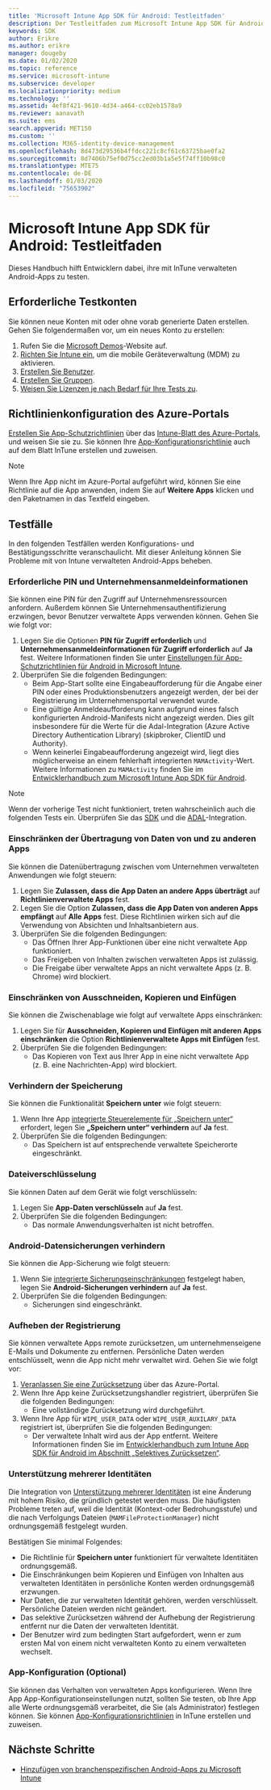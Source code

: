 ```yaml
---
title: 'Microsoft Intune App SDK für Android: Testleitfaden'
description: Der Testleitfaden zum Microsoft Intune App SDK für Android unterstützt Sie beim Testen Ihrer mit Intune verwalteten Android-App.
keywords: SDK
author: Erikre
ms.author: erikre
manager: dougeby
ms.date: 01/02/2020
ms.topic: reference
ms.service: microsoft-intune
ms.subservice: developer
ms.localizationpriority: medium
ms.technology: ''
ms.assetid: 4ef8f421-9610-4d34-a464-cc02eb1578a9
ms.reviewer: aanavath
ms.suite: ems
search.appverid: MET150
ms.custom: ''
ms.collection: M365-identity-device-management
ms.openlocfilehash: 8d473d29536b4ffdcc221c8cf61c63725bae0fa2
ms.sourcegitcommit: 8d7406b75ef0d75cc2ed03b1a5e5f74ff10b98c0
ms.translationtype: MTE75
ms.contentlocale: de-DE
ms.lasthandoff: 01/03/2020
ms.locfileid: "75653902"
---
```

# <a name="microsoft-intune-app-sdk-for-android-testing-guide"></a>Microsoft Intune App SDK für Android: Testleitfaden

Dieses Handbuch hilft Entwicklern dabei, ihre mit InTune verwalteten Android-Apps zu testen.  

## <a name="prerequisite-test-accounts"></a>Erforderliche Testkonten
Sie können neue Konten mit oder ohne vorab generierte Daten erstellen. Gehen Sie folgendermaßen vor, um ein neues Konto zu erstellen:
1. Rufen Sie die [Microsoft Demos](https://demos.microsoft.com/environments/create/tenant)-Website auf. 
2. [Richten Sie Intune ein](../fundamentals/setup-steps.md), um die mobile Geräteverwaltung (MDM) zu aktivieren.
3. [Erstellen Sie Benutzer](../fundamentals/users-add.md).
4. [Erstellen Sie Gruppen](../fundamentals/groups-add.md).
5. [Weisen Sie Lizenzen je nach Bedarf für Ihre Tests zu](../fundamentals/licenses-assign.md).


## <a name="azure-portal-policy-configuration"></a>Richtlinienkonfiguration des Azure-Portals
[Erstellen Sie App-Schutzrichtlinien](../apps/app-protection-policies.md) über das [Intune-Blatt des Azure-Portals](https://portal.azure.com/?feature.customportal=false#blade/Microsoft_Intune_Apps/MainMenu/14/selectedMenuItem/Overview), und weisen Sie sie zu. Sie können Ihre [App-Konfigurationsrichtlinie](../apps/app-configuration-policies-overview.md) auch auf dem Blatt InTune erstellen und zuweisen.

> [!NOTE]
> Wenn Ihre App nicht im Azure-Portal aufgeführt wird, können Sie eine Richtlinie auf die App anwenden, indem Sie auf **Weitere Apps** klicken und den Paketnamen in das Textfeld eingeben.

## <a name="test-cases"></a>Testfälle

In den folgenden Testfällen werden Konfigurations- und Bestätigungsschritte veranschaulicht. Mit dieser Anleitung können Sie Probleme mit von Intune verwalteten Android-Apps beheben.

### <a name="required-pin-and-corporate-credentials"></a>Erforderliche PIN und Unternehmensanmeldeinformationen

Sie können eine PIN für den Zugriff auf Unternehmensressourcen anfordern. Außerdem können Sie Unternehmensauthentifizierung erzwingen, bevor Benutzer verwaltete Apps verwenden können. Gehen Sie wie folgt vor:

1. Legen Sie die Optionen **PIN für Zugriff erforderlich** und **Unternehmensanmeldeinformationen für Zugriff erforderlich** auf **Ja** fest. Weitere Informationen finden Sie unter [Einstellungen für App-Schutzrichtlinien für Android in Microsoft Intune](../apps/app-protection-policy-settings-android.md#access-requirements).
2. Überprüfen Sie die folgenden Bedingungen:
    - Beim App-Start sollte eine Eingabeaufforderung für die Angabe einer PIN oder eines Produktionsbenutzers angezeigt werden, der bei der Registrierung im Unternehmensportal verwendet wurde.
    - Eine gültige Anmeldeaufforderung kann aufgrund eines falsch konfigurierten Android-Manifests nicht angezeigt werden. Dies gilt insbesondere für die Werte für die Adal-Integration (Azure Active Directory Authentication Library) (skipbroker, ClientID und Authority).
    - Wenn keinerlei Eingabeaufforderung angezeigt wird, liegt dies möglicherweise an einem fehlerhaft integrierten `MAMActivity`-Wert. Weitere Informationen zu `MAMActivity` finden Sie im [Entwicklerhandbuch zum Microsoft Intune App SDK für Android](app-sdk-android.md).

> [!NOTE] 
> Wenn der vorherige Test nicht funktioniert, treten wahrscheinlich auch die folgenden Tests ein. Überprüfen Sie das [SDK](app-sdk-android.md##sdk-integration) und die [ADAL](app-sdk-android.md#configure-azure-active-directory-authentication-library-adal)-Integration.

### <a name="restrict-transferring-and-receiving-data-with-other-apps"></a>Einschränken der Übertragung von Daten von und zu anderen Apps
Sie können die Datenübertragung zwischen vom Unternehmen verwalteten Anwendungen wie folgt steuern:

1. Legen Sie **Zulassen, dass die App Daten an andere Apps überträgt** auf **Richtlinienverwaltete Apps** fest.
2. Legen Sie die Option **Zulassen, dass die App Daten von anderen Apps empfängt** auf **Alle Apps** fest. Diese Richtlinien wirken sich auf die Verwendung von Absichten und Inhaltsanbietern aus.
3. Überprüfen Sie die folgenden Bedingungen:
    - Das Öffnen Ihrer App-Funktionen über eine nicht verwaltete App funktioniert.
    - Das Freigeben von Inhalten zwischen verwalteten Apps ist zulässig.
    - Die Freigabe über verwaltete Apps an nicht verwaltete Apps (z. B. Chrome) wird blockiert.

### <a name="restrict-cut-copy-and-paste"></a>Einschränken von Ausschneiden, Kopieren und Einfügen
Sie können die Zwischenablage wie folgt auf verwaltete Apps einschränken:

1. Legen Sie für **Ausschneiden, Kopieren und Einfügen mit anderen Apps einschränken** die Option **Richtlinienverwaltete Apps mit Einfügen** fest.
2. Überprüfen Sie die folgenden Bedingungen:
    - Das Kopieren von Text aus Ihrer App in eine nicht verwaltete App (z. B. eine Nachrichten-App) wird blockiert.

### <a name="prevent-save"></a>Verhindern der Speicherung
Sie können die Funktionalität **Speichern unter** wie folgt steuern:

1. Wenn Ihre App [integrierte Steuerelemente für „Speichern unter“](app-sdk-android.md#example-determine-if-saving-to-device-or-cloud-storage-is-permitted) erfordert, legen Sie **„Speichern unter“ verhindern** auf **Ja** fest.
2. Überprüfen Sie die folgenden Bedingungen:
    - Das Speichern ist auf entsprechende verwaltete Speicherorte eingeschränkt.

### <a name="file-encryption"></a>Dateiverschlüsselung
Sie können Daten auf dem Gerät wie folgt verschlüsseln:

1. Legen Sie **App-Daten verschlüsseln** auf **Ja** fest.
2. Überprüfen Sie die folgenden Bedingungen:
    - Das normale Anwendungsverhalten ist nicht betroffen.

### <a name="prevent-android-backups"></a>Android-Datensicherungen verhindern
Sie können die App-Sicherung wie folgt steuern:

1. Wenn Sie [integrierte Sicherungseinschränkungen](app-sdk-android.md#protecting-backup-data) festgelegt haben, legen Sie **Android-Sicherungen verhindern** auf **Ja** fest.
2. Überprüfen Sie die folgenden Bedingungen:
    - Sicherungen sind eingeschränkt.

### <a name="unenrollment"></a>Aufheben der Registrierung
Sie können verwaltete Apps remote zurücksetzen, um unternehmenseigene E-Mails und Dokumente zu entfernen. Persönliche Daten werden entschlüsselt, wenn die App nicht mehr verwaltet wird. Gehen Sie wie folgt vor:

1. [Veranlassen Sie eine Zurücksetzung](../apps/apps-selective-wipe.md) über das Azure-Portal.
2. Wenn Ihre App keine Zurücksetzungshandler registriert, überprüfen Sie die folgenden Bedingungen:
    - Eine vollständige Zurücksetzung wird durchgeführt.
3. Wenn Ihre App für `WIPE_USER_DATA` oder `WIPE_USER_AUXILARY_DATA` registriert ist, überprüfen Sie die folgenden Bedingungen:
    - Der verwaltete Inhalt wird aus der App entfernt. Weitere Informationen finden Sie im [Entwicklerhandbuch zum Intune App SDK für Android im Abschnitt „Selektives Zurücksetzen“](app-sdk-android.md#selective-wipe).

### <a name="multi-identity-support"></a>Unterstützung mehrerer Identitäten
Die Integration von [Unterstützung mehrerer Identitäten](app-sdk-android.md#multi-identity-optional) ist eine Änderung mit hohem Risiko, die gründlich getestet werden muss. Die häufigsten Probleme treten auf, weil die Identität (Kontext-oder Bedrohungsstufe) und die nach Verfolgungs Dateien (`MAMFileProtectionManager`) nicht ordnungsgemäß festgelegt wurden.

Bestätigen Sie minimal Folgendes:

- Die Richtlinie für **Speichern unter** funktioniert für verwaltete Identitäten ordnungsgemäß.
- Die Einschränkungen beim Kopieren und Einfügen von Inhalten aus verwalteten Identitäten in persönliche Konten werden ordnungsgemäß erzwungen.
- Nur Daten, die zur verwalteten Identität gehören, werden verschlüsselt. Persönliche Dateien werden nicht geändert.
- Das selektive Zurücksetzen während der Aufhebung der Registrierung entfernt nur die Daten der verwalteten Identität.
- Der Benutzer wird zum bedingten Start aufgefordert, wenn er zum ersten Mal von einem nicht verwalteten Konto zu einem verwalteten wechselt.

### <a name="app-configuration-optional"></a>App-Konfiguration (Optional)
Sie können das Verhalten von verwalteten Apps konfigurieren. Wenn Ihre App App-Konfigurationseinstellungen nutzt, sollten Sie testen, ob Ihre App alle Werte ordnungsgemäß verarbeitet, die Sie (als Administrator) festlegen können. Sie können [App-Konfigurationsrichtlinien](../apps/app-configuration-policies-overview.md) in InTune erstellen und zuweisen.

## <a name="next-steps"></a>Nächste Schritte

- [Hinzufügen von branchenspezifischen Android-Apps zu Microsoft Intune](../apps/lob-apps-android.md)
